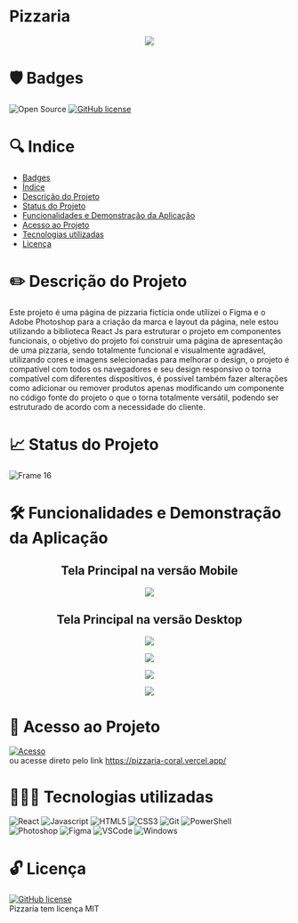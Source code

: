 # Pizzaria

<p align='center'>
  <img src='https://user-images.githubusercontent.com/108281436/196493821-dd3a6c60-81e1-453a-9707-17d3fddbd993.png'/>
<p/>

# 🛡️ Badges
![Open Source](https://img.shields.io/badge/OpenSource-%E2%9D%A4-green)
[![GitHub license](https://img.shields.io/github/license/Naereen/StrapDown.js.svg)](https://github.com/Naereen/StrapDown.js/blob/master/LICENSE)



# 🔍 Indice

* [Badges](https://github.com/elielgomes/Projeto-Pizzaria/blob/master/README.md#%EF%B8%8F-badges)
* [Índice](https://github.com/elielgomes/Projeto-Pizzaria/blob/master/README.md#-indice)
* [Descrição do Projeto](https://github.com/elielgomes/Projeto-Pizzaria/blob/master/README.md#%EF%B8%8F-descri%C3%A7%C3%A3o-do-projeto)
* [Status do Projeto](https://github.com/elielgomes/Projeto-Pizzaria/blob/master/README.md#-status-do-projeto)
* [Funcionalidades e Demonstração da Aplicação](https://github.com/elielgomes/Projeto-Pizzaria/blob/master/README.md#%EF%B8%8F-funcionalidades-e-demonstra%C3%A7%C3%A3o-da-aplica%C3%A7%C3%A3o)
* [Acesso ao Projeto](https://github.com/elielgomes/Projeto-Pizzaria/blob/master/README.md#-acesso-ao-projeto)
* [Tecnologias utilizadas](https://github.com/elielgomes/Projeto-Pizzaria/blob/master/README.md#-tecnologias-utilizadas)
* [Licença](https://github.com/elielgomes/Projeto-Pizzaria/blob/master/README.md#-licen%C3%A7a)

# ✏️ Descrição do Projeto

Este projeto é uma página de pizzaria fictícia onde  utilizei o Figma e o  Adobe Photoshop para a criação da marca e layout da página, nele estou utilizando a biblioteca React Js para estruturar o projeto em componentes funcionais, o objetivo do projeto foi construir uma página de apresentação de uma pizzaria, sendo  totalmente funcional e visualmente agradável, utilizando cores e imagens selecionadas para melhorar o design,  o projeto é compatível com todos os navegadores e seu design responsivo o torna compatível com  diferentes dispositivos, é possível  também fazer alterações como adicionar ou remover produtos apenas modificando um componente no código fonte do projeto o que o torna totalmente versátil, podendo ser estruturado de acordo com a necessidade do cliente. 
 
# 📈 Status do Projeto
![Frame 16](https://user-images.githubusercontent.com/108281436/192803852-d0a0e110-a351-4eb9-ad0e-95cb36a0bb49.png)

# 🛠️ Funcionalidades e Demonstração da Aplicação

<h2 align="center">
  Tela Principal na versão Mobile
</h2>

<p align='center'>
  <img src="https://user-images.githubusercontent.com/108281436/196503873-8feeace4-729f-400d-8de3-bb11e15cdfbe.png"/>
</p>
  
  
<h2 align="center">
  Tela Principal na versão Desktop
</h2> 

<p align='center'>
  <img src="https://user-images.githubusercontent.com/108281436/196503839-d1768bd9-312b-4d12-88b0-69113db58abe.png"/>
</p>
    
<p align='center'>
  <img src="https://user-images.githubusercontent.com/108281436/196503846-3942e2a1-0668-4aad-8cbb-4f5ef8f60f0a.png"/>
</p>

<p align='center'>
  <img src="https://user-images.githubusercontent.com/108281436/196503853-aa191851-678c-4f4c-928c-b5bb5433c1e7.png"/>
</p>

<p align='center'>
  <img src="https://user-images.githubusercontent.com/108281436/196764543-23807f69-27d5-4b27-8662-e73236ec58fc.png"/>
</p>


# 🔑 Acesso ao Projeto

[![Acesso](https://user-images.githubusercontent.com/108281436/192802838-0c7abeda-f41a-4c34-86c7-ead30e2b223c.png)](https://pizzaria-coral.vercel.app/) <br>
ou acesse direto pelo link https://pizzaria-coral.vercel.app/

# 👨🏻‍💻 Tecnologias utilizadas

![React](https://img.shields.io/badge/react-%2320232a.svg?style=for-the-badge&logo=react&logoColor=%2361DAFB)
![Javascript](https://img.shields.io/badge/JavaScript-F7DF1E?style=for-the-badge&logo=javascript&logoColor=black)
![HTML5](https://img.shields.io/badge/HTML5-E34F26?style=for-the-badge&logo=html5&logoColor=white)
![CSS3](https://img.shields.io/badge/CSS3-1572B6?style=for-the-badge&logo=css3&logoColor=white)
![Git](https://img.shields.io/badge/Git-E34F26?style=for-the-badge&logo=git&logoColor=white)
![PowerShell](https://img.shields.io/badge/Powershell-2CA5E0?style=for-the-badge&logo=powershell&logoColor=white)
<br>
![Photoshop](https://img.shields.io/badge/Adobe%20Photoshop-31A8FF?style=for-the-badge&logo=Adobe%20Photoshop&logoColor=black)
![Figma](https://img.shields.io/badge/Figma-F24E1E?style=for-the-badge&logo=figma&logoColor=white)
![VSCode](https://img.shields.io/badge/Visual_Studio_Code-0078D4?style=for-the-badge&logo=visual%20studio%20code&logoColor=white)
![Windows](https://img.shields.io/badge/Windows-0078D6?style=for-the-badge&logo=windows&logoColor=white)

# 🔓 Licença

[![GitHub license](https://img.shields.io/github/license/Naereen/StrapDown.js.svg)](https://github.com/Naereen/StrapDown.js/blob/master/LICENSE) <br>
Pizzaria tem licença MIT
